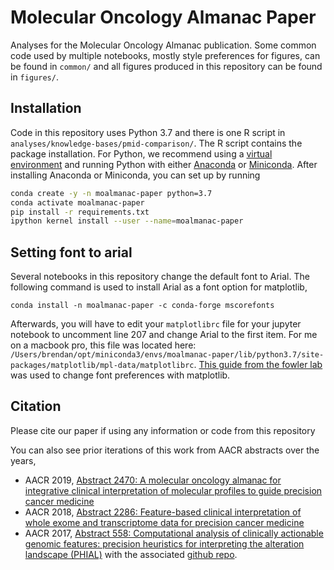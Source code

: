 # Molecular Oncology Almanac Paper
Analyses for the Molecular Oncology Almanac publication. Some common code used by multiple notebooks, mostly style preferences for figures, can be found in `common/` and all figures produced in this repository can be found in `figures/`. 

## Installation
Code in this repository uses Python 3.7 and there is one R script in `analyses/knowledge-bases/pmid-comparison/`. The R script contains the package installation. For Python,  we recommend using a [virtual environment](https://docs.python.org/3/tutorial/venv.html) and running Python with either [Anaconda](https://www.anaconda.com/download/) or  [Miniconda](https://conda.io/miniconda.html). After installing Anaconda or Miniconda, you can set up by running

```bash
conda create -y -n moalmanac-paper python=3.7
conda activate moalmanac-paper
pip install -r requirements.txt
ipython kernel install --user --name=moalmanac-paper
```
## Setting font to arial
Several notebooks in this repository change the default font to Arial. The following command is used to install Arial as a font option for matplotlib,
```
conda install -n moalmanac-paper -c conda-forge mscorefonts
```
Afterwards, you will have to edit your `matplotlibrc` file for your jupyter notebook to uncomment line 207 and change Arial to the first item. For me on a macbook pro, this file was located here: `/Users/brendan/opt/miniconda3/envs/moalmanac-paper/lib/python3.7/site-packages/matplotlib/mpl-data/matplotlibrc`. [This guide from the fowler lab](http://fowlerlab.org/2019/01/03/changing-the-sans-serif-font-to-helvetica/) was used to change font preferences with matplotlib. 


## Citation
Please cite our paper if using any information or code from this repository


You can also see prior iterations of this work from AACR abstracts over the years, 
- AACR 2019, [Abstract 2470: A molecular oncology almanac for integrative clinical interpretation of molecular profiles to guide precision cancer medicine](https://cancerres.aacrjournals.org/content/79/13_Supplement/2470.short)
- AACR 2018, [Abstract 2286: Feature-based clinical interpretation of whole exome and transcriptome data for precision cancer medicine](https://cancerres.aacrjournals.org/content/78/13_Supplement/2286.short)
- AACR 2017, [Abstract 558: Computational analysis of clinically actionable genomic features: precision heuristics for interpreting the alteration landscape (PHIAL)](https://cancerres.aacrjournals.org/content/77/13_Supplement/558.short) with the associated [github repo](https://github.com/vanallenlab/2017-aacr_phial2). 

